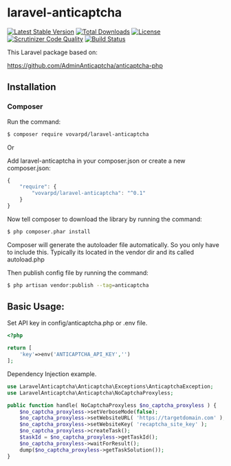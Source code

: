 # laravel-anticaptcha
[![Latest Stable Version](https://poser.pugx.org/vovarpd/laravel-anticaptcha/v/stable)](https://packagist.org/packages/vovarpd/laravel-anticaptcha)
[![Total Downloads](https://poser.pugx.org/vovarpd/laravel-anticaptcha/downloads)](https://packagist.org/packages/vovarpd/laravel-anticaptcha)
[![License](https://poser.pugx.org/vovarpd/laravel-anticaptcha/license)](https://packagist.org/packages/vovarpd/laravel-anticaptcha)
[![Scrutinizer Code Quality](https://scrutinizer-ci.com/g/vovarpd/laravel-anticaptcha/badges/quality-score.png?b=master)](https://scrutinizer-ci.com/g/vovarpd/laravel-anticaptcha/?branch=master)
[![Build Status](https://travis-ci.org/vovarpd/laravel-anticaptcha.svg?branch=master)](https://travis-ci.org/vovarpd/laravel-anticaptcha)

This Laravel package based on:

https://github.com/AdminAnticaptcha/anticaptcha-php
 

## Installation

### Composer

Run the command:
``` bash
$ composer require vovarpd/laravel-anticaptcha
```

Or 

Add laravel-anticaptcha in your composer.json or create a new composer.json:

```js
{
    "require": {
        "vovarpd/laravel-anticaptcha": "^0.1"
    }
}
```

Now tell composer to download the library by running the command:

``` bash
$ php composer.phar install
```

Composer will generate the autoloader file automatically. So you only have to include this.
Typically its located in the vendor dir and its called autoload.php

Then publish config file by running the command:
``` bash
$ php artisan vendor:publish --tag=anticaptcha
```


## Basic Usage:

Set API key in config/anticaptcha.php or .env file.

``` php
<?php

return [
	'key'=>env('ANTICAPTCHA_API_KEY','')
];
```


Dependency Injection example.

``` php
use LaravelAnticaptcha\Anticaptcha\Exceptions\AnticaptchaException;
use LaravelAnticaptcha\Anticaptcha\NoCaptchaProxyless;

public function handle( NoCaptchaProxyless $no_captcha_proxyless ) {
    $no_captcha_proxyless->setVerboseMode(false);
    $no_captcha_proxyless->setWebsiteURL( 'https://targetdomain.com' );
    $no_captcha_proxyless->setWebsiteKey( 'recaptcha_site_key' );
    $no_captcha_proxyless->createTask();
    $taskId = $no_captcha_proxyless->getTaskId();
    $no_captcha_proxyless->waitForResult();
    dump($no_captcha_proxyless->getTaskSolution());
}

```
